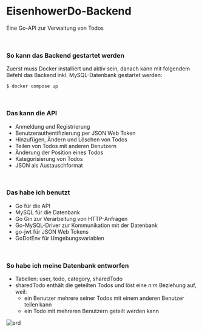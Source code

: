 # EisenhowerDo-Backend
Eine Go-API zur Verwaltung von Todos

<br/>

### So kann das Backend gestartet werden

Zuerst muss Docker installiert und aktiv sein, 
danach kann mit folgendem Befehl das Backend inkl. 
MySQL-Datenbank gestartet werden:

```shell
$ docker compose up
```

<br/>

### Das kann die API

- Anmeldung und Registrierung
- Benutzerauthentifizierung per JSON Web Token
- Hinzufügen, Ändern und Löschen von Todos
- Teilen von Todos mit anderen Benutzern
- Änderung der Position eines Todos
- Kategorisierung von Todos
- JSON als Austauschformat

<br/>

### Das habe ich benutzt

- Go für die API
- MySQL für die Datenbank
- Go Gin zur Verarbeitung von HTTP-Anfragen
- Go-MySQL-Driver zur Kommunikation mit der Datenbank
- go-jwt für JSON Web Tokens
- GoDotEnv für Umgebungsvariablen

<br/>

### So habe ich meine Datenbank entworfen

- Tabellen: user, todo, category, sharedTodo
- sharedTodo enthält die geteilten Todos und löst eine _n:m_ Beziehung auf, weil:
  - ein Benutzer mehrere seiner Todos mit einem anderen Benutzer teilen kann
  - ein Todo mit mehreren Benutzern geteilt werden kann

![erd](https://github.com/tim-w97/Todo24-API/assets/63613014/142b8630-38b6-496b-9c33-6a26a8e8b50e)

<br/>

